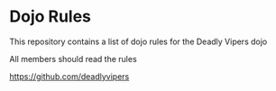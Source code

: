 Dojo Rules
==========

This repository contains a list of dojo rules for the Deadly Vipers dojo

All members should read the rules

https://github.com/deadlyvipers 

